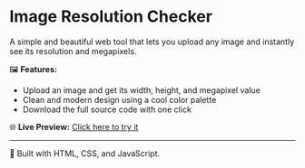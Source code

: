 # Image Resolution Checker

A simple and beautiful web tool that lets you upload any image and instantly see its resolution and megapixels.

🖼️ **Features:**
- Upload an image and get its width, height, and megapixel value
- Clean and modern design using a cool color palette
- Download the full source code with one click

🌐 **Live Preview:**
[Click here to try it](https://wael0dfg.github.io/Mp-checker/)

---

🔧 Built with HTML, CSS, and JavaScript.
